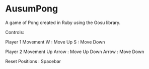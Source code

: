 # AusumPong

A game of Pong created in Ruby using the Gosu library.

Controls:

Player 1 Movement
W : Move Up
S : Move Down


Player 2 Movement
Up Arrow : Move Up
Down Arrow : Move Down

Reset Positions : Spacebar
